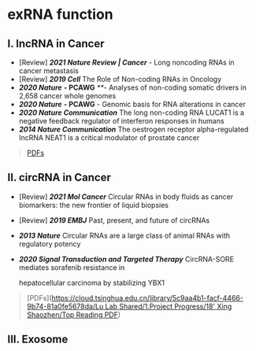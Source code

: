 # exRNA function

## I. lncRNA in Cancer

* \[Review\] _**2021 Nature Review \| Cancer**_ - Long noncoding RNAs in cancer metastasis
* \[Review\] _**2019 Cell**_ The Role of Non-coding RNAs in Oncology
* _**2020 Nature**_ **- PCAWG** _\*\*_- Analyses of non-coding somatic drivers in 2,658 cancer whole genomes
* _**2020 Nature**_ **- PCAWG** - Genomic basis for RNA alterations in cancer
* _**2020 Nature Communication**_ The long non-coding RNA LUCAT1 is a negative feedback regulator of interferon responses in humans
* _**2014 Nature Communication**_ The oestrogen receptor alpha-regulated lncRNA NEAT1 is a critical modulator of prostate cancer

> [PDFs](https://cloud.tsinghua.edu.cn/d/759f79f0a9c24fb7aab4/?p=%2FNoncoding%20RNA%20and%20cancer&mode=list)

## II. circRNA in Cancer

* \[Review\] _**2021 Mol Cancer**_ Circular RNAs in body fluids as cancer biomarkers: the new frontier of liquid biopsies
* \[Review\] _**2019 EMBJ**_ Past, present, and future of circRNAs
* _**2013 Nature**_ Circular RNAs are a large class of animal RNAs with regulatory potency
* _**2020 Signal Transduction and Targeted Therapy**_ CircRNA-SORE mediates sorafenib resistance in

  hepatocellular carcinoma by stabilizing YBX1

> \[PDFs\]\([https://cloud.tsinghua.edu.cn/library/5c9aa4b1-facf-4466-9b74-81a0fe5678da/Lu Lab Shared/1.Project Progress/18' Xing Shaozhen/Top Reading PDF](https://cloud.tsinghua.edu.cn/library/5c9aa4b1-facf-4466-9b74-81a0fe5678da/Lu%20Lab%20Shared/1.Project%20Progress/18'%20Xing%20Shaozhen/Top%20Reading%20PDF)\)

## III. Exosome

